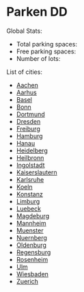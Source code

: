 # Parken DD

Global Stats:

* Total parking spaces: <Value topic="parken-dd/parken-dd/stats/total"/>
* Free parking spaces: <Value topic="parken-dd/parken-dd/stats/free"/>
* Number of lots: <Value topic="parken-dd/parken-dd/stats/lots"/>

List of cities:

- [Aachen](./Aachen)
- [Aarhus](./Aarhus)
- [Basel](./Basel)
- [Bonn](./Bonn)
- [Dortmund](./Dortmund)
- [Dresden](./Dresden)
- [Freiburg](./Freiburg)
- [Hamburg](./Hamburg)
- [Hanau](./Hanau)
- [Heidelberg](./Heidelberg)
- [Heilbronn](./Heilbronn)
- [Ingolstadt](./Ingolstadt)
- [Kaiserslautern](./Kaiserslautern)
- [Karlsruhe](./Karlsruhe)
- [Koeln](./Koeln)
- [Konstanz](./Konstanz)
- [Limburg](./Limburg)
- [Luebeck](./Luebeck)
- [Magdeburg](./Magdeburg)
- [Mannheim](./Mannheim)
- [Muenster](./Muenster)
- [Nuernberg](./Nuernberg)
- [Oldenburg](./Oldenburg)
- [Regensburg](./Regensburg)
- [Rosenheim](./Rosenheim)
- [Ulm](./Ulm)
- [Wiesbaden](./Wiesbaden)
- [Zuerich](./Zuerich)
